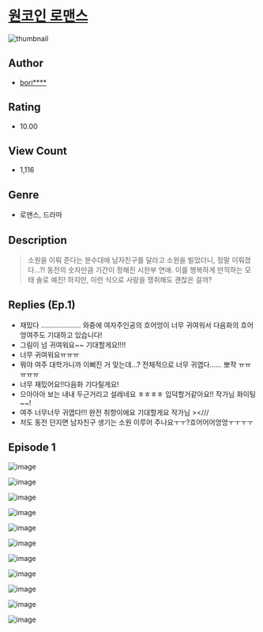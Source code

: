 # [원코인 로맨스](https://comic.naver.com/challenge/list?titleId=811276)
![thumbnail](https://image-comic.pstatic.net/user_contents_data/challenge_comic/2023/05/25/upload_7076061253540851769_480x623.jpeg)

## Author
- [bori****](https://comic.naver.com/artistTitle?id=367267)

## Rating
- 10.00

## View Count
- 1,116

## Genre
- 로맨스, 드라마

## Description
> 소원을 이뤄 준다는 분수대에 남자친구를 달라고 소원을 빌었더니, 정말 이뤄졌다…?! 동전의 숫자만큼 기간이 정해진 시한부 연애. 이를 행복하게 만끽하는 모태 솔로 예진! 하지만, 이런 식으로 사랑을 쟁취해도 괜찮은 걸까?

## Replies (Ep.1)
- 재밌다 .................... 와중에 여자주인공의 흐어엉이 너무 귀여워서 다음화의 흐어엉여주도 기대하고 있습니다!
- 그림이 넘 귀여워요~~ 기대할게요!!!!
- 너무 귀여워요ㅠㅠㅠ
- 뭐야 여주 대학가니까 이뻐진 거 맞는데...? 전체적으로 너무 귀엽다...... 뽀쟉 ㅠㅠㅠㅠㅠ
- 너무 재밌어요!!다음화 기다릴게요!
- 으아아아 보는 내내 두근거리고 설레네요 ㅎㅎㅎㅎ 입덕할거같아요!! 작가님 화이팅~~!
- 여주 너무너무 귀엽다!!! 완전 취향이에요 기대할게요 작가님 ><///
- 저도 동전 던지면 남자친구 생기는 소원 이루어 주나요ㅜㅜ?흐어어어엉엉ㅜㅜㅜㅜ

## Episode 1
![image](https://image-comic.pstatic.net/user_contents_data/challenge_comic/2023/05/25/367267/upload_3991704634811233894.jpeg)

![image](https://image-comic.pstatic.net/user_contents_data/challenge_comic/2023/05/25/367267/upload_3691034580798812210.jpeg)

![image](https://image-comic.pstatic.net/user_contents_data/challenge_comic/2023/05/25/367267/upload_7220734963545683557.jpeg)

![image](https://image-comic.pstatic.net/user_contents_data/challenge_comic/2023/05/25/367267/upload_4134640046071953510.jpeg)

![image](https://image-comic.pstatic.net/user_contents_data/challenge_comic/2023/05/25/367267/upload_7363727761437910372.jpeg)

![image](https://image-comic.pstatic.net/user_contents_data/challenge_comic/2023/05/25/367267/upload_4123384543912212793.jpeg)

![image](https://image-comic.pstatic.net/user_contents_data/challenge_comic/2023/05/25/367267/upload_7221866390988273463.jpeg)

![image](https://image-comic.pstatic.net/user_contents_data/challenge_comic/2023/05/25/367267/upload_7219612568278610996.jpeg)

![image](https://image-comic.pstatic.net/user_contents_data/challenge_comic/2023/05/25/367267/upload_7161116372971447094.jpeg)

![image](https://image-comic.pstatic.net/user_contents_data/challenge_comic/2023/05/25/367267/upload_3703194973347472740.jpeg)

![image](https://image-comic.pstatic.net/user_contents_data/challenge_comic/2023/05/25/367267/upload_7076955161627747681.jpeg)
